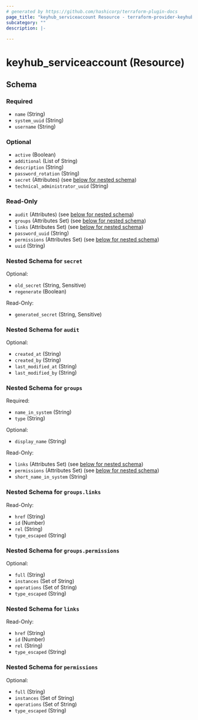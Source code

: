 ```yaml
---
# generated by https://github.com/hashicorp/terraform-plugin-docs
page_title: "keyhub_serviceaccount Resource - terraform-provider-keyhub"
subcategory: ""
description: |-
  
---
```


# keyhub_serviceaccount (Resource)





<!-- schema generated by tfplugindocs -->
## Schema

### Required

- `name` (String)
- `system_uuid` (String)
- `username` (String)

### Optional

- `active` (Boolean)
- `additional` (List of String)
- `description` (String)
- `password_rotation` (String)
- `secret` (Attributes) (see [below for nested schema](#nestedatt--secret))
- `technical_administrator_uuid` (String)

### Read-Only

- `audit` (Attributes) (see [below for nested schema](#nestedatt--audit))
- `groups` (Attributes Set) (see [below for nested schema](#nestedatt--groups))
- `links` (Attributes Set) (see [below for nested schema](#nestedatt--links))
- `password_uuid` (String)
- `permissions` (Attributes Set) (see [below for nested schema](#nestedatt--permissions))
- `uuid` (String)

<a id="nestedatt--secret"></a>
### Nested Schema for `secret`

Optional:

- `old_secret` (String, Sensitive)
- `regenerate` (Boolean)

Read-Only:

- `generated_secret` (String, Sensitive)


<a id="nestedatt--audit"></a>
### Nested Schema for `audit`

Optional:

- `created_at` (String)
- `created_by` (String)
- `last_modified_at` (String)
- `last_modified_by` (String)


<a id="nestedatt--groups"></a>
### Nested Schema for `groups`

Required:

- `name_in_system` (String)
- `type` (String)

Optional:

- `display_name` (String)

Read-Only:

- `links` (Attributes Set) (see [below for nested schema](#nestedatt--groups--links))
- `permissions` (Attributes Set) (see [below for nested schema](#nestedatt--groups--permissions))
- `short_name_in_system` (String)

<a id="nestedatt--groups--links"></a>
### Nested Schema for `groups.links`

Read-Only:

- `href` (String)
- `id` (Number)
- `rel` (String)
- `type_escaped` (String)


<a id="nestedatt--groups--permissions"></a>
### Nested Schema for `groups.permissions`

Optional:

- `full` (String)
- `instances` (Set of String)
- `operations` (Set of String)
- `type_escaped` (String)



<a id="nestedatt--links"></a>
### Nested Schema for `links`

Read-Only:

- `href` (String)
- `id` (Number)
- `rel` (String)
- `type_escaped` (String)


<a id="nestedatt--permissions"></a>
### Nested Schema for `permissions`

Optional:

- `full` (String)
- `instances` (Set of String)
- `operations` (Set of String)
- `type_escaped` (String)
